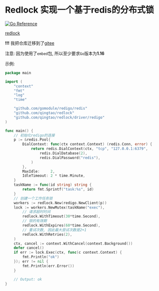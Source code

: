 # Redlock 实现一个基于redis的分布式锁

[![Go Reference](https://pkg.go.dev/badge/github.com/qingtao/redlock.svg)](https://pkg.go.dev/github.com/qingtao/redlock)

[redlock](https://redis.io/topics/distlock)

**!!!** 我把仓库迁移到了[gitee](https://gitee.com/wqt/redlock)

注意: 因为使用了`embed`包, 所以至少要求`Go`版本为**1.16**

示例:

```go
package main

import (
	"context"
	"fmt"
	"log"
	"time"

	"github.com/gomodule/redigo/redis"
	"github.com/qingtao/redlock"
	"github.com/qingtao/redlock/driver/redigo"
)

func main() {
	// 初始化redigo的连接
	p := &redis.Pool{
		DialContext: func(ctx context.Context) (redis.Conn, error) {
			return redis.DialContext(ctx, "tcp", "127.0.0.1:6379",
				redis.DialDatabase(2),
				redis.DialPassword("redis"),
			)
		},
		MaxIdle:     2,
		IdleTimeout: 2 * time.Minute,
	}
	taskName := func(id string) string {
		return fmt.Sprintf("task:%s", id)
	}
	// 创建一个工作任务锁
	workers := redlock.New(redigo.NewClient(p))
	lock := workers.NewMutex(taskName("exec"),
		// 请求超时时间
		redlock.WithTimeout(30*time.Second),
		// 锁的有效期
		redlock.WithExpires(60*time.Second),
		// 重试次数, 因此最大尝试次数是2+1
		redlock.WithRetries(2),
	)
	ctx, cancel := context.WithCancel(context.Background())
	defer cancel()
	if err := lock.Exec(ctx, func(c context.Context) {
		fmt.Println("ok")
	}); err != nil {
		fmt.Println(err.Error())
	}

	// Output: ok
}
```
